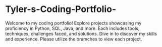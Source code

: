 # Tyler-s-Coding-Portfolio-
Welcome to my coding portfolio! Explore projects showcasing my proficiency in Python, SQL, Java, and more. Each includes tools, techniques, challenges faced, and solutions. Dive in to discover my skills and experience. Please utilize the bramches to view each project.
